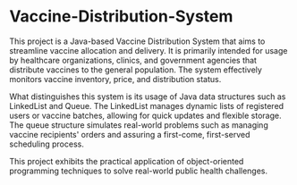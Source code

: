 # Vaccine-Distribution-System
This project is a Java-based Vaccine Distribution System that aims to streamline vaccine allocation and delivery.  It is primarily intended for usage by healthcare organizations, clinics, and government agencies that distribute vaccines to the general population.  The system effectively monitors vaccine inventory, price, and distribution status.

 What distinguishes this system is its usage of Java data structures such as LinkedList and Queue.  The LinkedList manages dynamic lists of registered users or vaccine batches, allowing for quick updates and flexible storage.  The queue structure simulates real-world problems such as managing vaccine recipients' orders and assuring a first-come, first-served scheduling process.

 This project exhibits the practical application of object-oriented programming techniques to solve real-world public health challenges.
